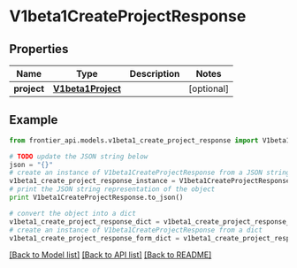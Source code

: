 # V1beta1CreateProjectResponse


## Properties
Name | Type | Description | Notes
------------ | ------------- | ------------- | -------------
**project** | [**V1beta1Project**](V1beta1Project.md) |  | [optional] 

## Example

```python
from frontier_api.models.v1beta1_create_project_response import V1beta1CreateProjectResponse

# TODO update the JSON string below
json = "{}"
# create an instance of V1beta1CreateProjectResponse from a JSON string
v1beta1_create_project_response_instance = V1beta1CreateProjectResponse.from_json(json)
# print the JSON string representation of the object
print V1beta1CreateProjectResponse.to_json()

# convert the object into a dict
v1beta1_create_project_response_dict = v1beta1_create_project_response_instance.to_dict()
# create an instance of V1beta1CreateProjectResponse from a dict
v1beta1_create_project_response_form_dict = v1beta1_create_project_response.from_dict(v1beta1_create_project_response_dict)
```
[[Back to Model list]](../README.md#documentation-for-models) [[Back to API list]](../README.md#documentation-for-api-endpoints) [[Back to README]](../README.md)


